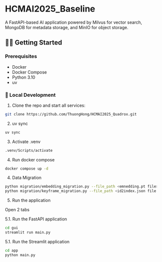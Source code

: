 # HCMAI2025_Baseline

A FastAPI-based AI application powered by Milvus for vector search, MongoDB for metadata storage, and MinIO for object storage.

## 🧑‍💻 Getting Started

### Prerequisites
- Docker
- Docker Compose
- Python 3.10
- uv

### 🔧 Local Development
1. Clone the repo and start all services:
```bash
git clone https://github.com/ThuongHong/HCMAI2025_Quadrox.git
```

2. uv sync
```bash
uv sync
```

3. Activate .venv
```bash
.venv/Scripts/activate
```
4. Run docker compose
```bash
docker compose up -d
```

4. Data Migration 
```bash
python migration/embedding_migration.py --file_path <emnedding.pt file>
python migration/keyframe_migration.py --file_path <id2index.json file path>
```

5. Run the application

Open 2 tabs

5.1. Run the FastAPI application
```bash
cd gui
streamlit run main.py
```

5.1. Run the Streamlit application
```bash
cd app
python main.py
```